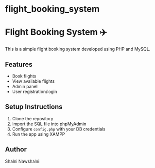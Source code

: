﻿# flight_booking_system
# Flight Booking System ✈️

This is a simple flight booking system developed using PHP and MySQL.

## Features
- Book flights
- View available flights
- Admin panel
- User registration/login

## Setup Instructions
1. Clone the repository
2. Import the SQL file into phpMyAdmin
3. Configure `config.php` with your DB credentials
4. Run the app using XAMPP

## Author
Shalni Nawshalni
